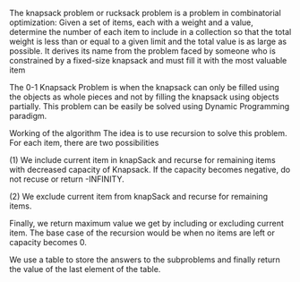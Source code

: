 The knapsack problem or rucksack problem is a problem in combinatorial optimization: Given a set of items, each with a weight and a value, determine the number of each item to include in a collection so that the total weight is less than or equal to a given limit and the total value is as large as possible. It derives its name from the problem faced by someone who is constrained by a fixed-size knapsack and must fill it with the most valuable item





The 0-1 Knapsack Problem is when the knapsack can only be filled using the objects as whole pieces and not by filling the knapsack using objects partially. This problem can be easily be solved using Dynamic Programming paradigm.

Working of the algorithm
The idea is to use recursion to solve this problem. For each item, there are two possibilities

(1) We include current item in knapSack and recurse for remaining items with decreased capacity of Knapsack. If the capacity becomes negative, do not recuse or return -INFINITY.

(2) We exclude current item from knapSack and recurse for remaining items.

Finally, we return maximum value we get by including or excluding current item. The base case of the recursion would be when no items are left or capacity becomes 0.

We use a table to store the answers to the subproblems and finally return the value of the last element of the table.

